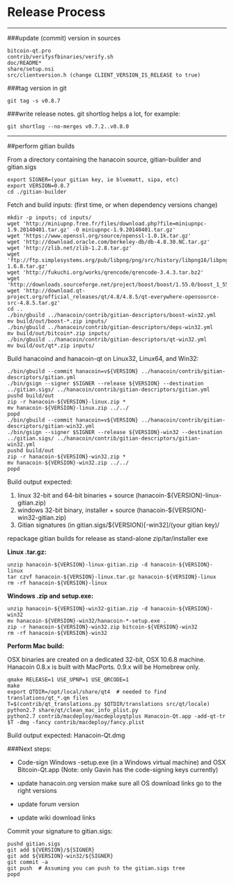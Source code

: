 Release Process
====================

* * *

###update (commit) version in sources


	bitcoin-qt.pro
	contrib/verifysfbinaries/verify.sh
	doc/README*
	share/setup.nsi
	src/clientversion.h (change CLIENT_VERSION_IS_RELEASE to true)

###tag version in git

	git tag -s v0.8.7

###write release notes. git shortlog helps a lot, for example:

	git shortlog --no-merges v0.7.2..v0.8.0

* * *

##perform gitian builds

 From a directory containing the hanacoin source, gitian-builder and gitian.sigs
  
	export SIGNER=(your gitian key, ie bluematt, sipa, etc)
	export VERSION=0.8.7
	cd ./gitian-builder

 Fetch and build inputs: (first time, or when dependency versions change)

	mkdir -p inputs; cd inputs/
	wget 'http://miniupnp.free.fr/files/download.php?file=miniupnpc-1.9.20140401.tar.gz' -O miniupnpc-1.9.20140401.tar.gz'
	wget 'https://www.openssl.org/source/openssl-1.0.1k.tar.gz'
	wget 'http://download.oracle.com/berkeley-db/db-4.8.30.NC.tar.gz'
	wget 'http://zlib.net/zlib-1.2.8.tar.gz'
	wget 'ftp://ftp.simplesystems.org/pub/libpng/png/src/history/libpng16/libpng-1.6.8.tar.gz'
	wget 'http://fukuchi.org/works/qrencode/qrencode-3.4.3.tar.bz2'
	wget 'http://downloads.sourceforge.net/project/boost/boost/1.55.0/boost_1_55_0.tar.bz2'
	wget 'http://download.qt-project.org/official_releases/qt/4.8/4.8.5/qt-everywhere-opensource-src-4.8.5.tar.gz'
	cd ..
	./bin/gbuild ../hanacoin/contrib/gitian-descriptors/boost-win32.yml
	mv build/out/boost-*.zip inputs/
	./bin/gbuild ../hanacoin/contrib/gitian-descriptors/deps-win32.yml
	mv build/out/bitcoin*.zip inputs/
	./bin/gbuild ../hanacoin/contrib/gitian-descriptors/qt-win32.yml
	mv build/out/qt*.zip inputs/

 Build hanacoind and hanacoin-qt on Linux32, Linux64, and Win32:
  
	./bin/gbuild --commit hanacoin=v${VERSION} ../hanacoin/contrib/gitian-descriptors/gitian.yml
	./bin/gsign --signer $SIGNER --release ${VERSION} --destination ../gitian.sigs/ ../hanacoin/contrib/gitian-descriptors/gitian.yml
	pushd build/out
	zip -r hanacoin-${VERSION}-linux.zip *
	mv hanacoin-${VERSION}-linux.zip ../../
	popd
	./bin/gbuild --commit hanacoin=v${VERSION} ../hanacoin/contrib/gitian-descriptors/gitian-win32.yml
	./bin/gsign --signer $SIGNER --release ${VERSION}-win32 --destination ../gitian.sigs/ ../hanacoin/contrib/gitian-descriptors/gitian-win32.yml
	pushd build/out
	zip -r hanacoin-${VERSION}-win32.zip *
	mv hanacoin-${VERSION}-win32.zip ../../
	popd

  Build output expected:

  1. linux 32-bit and 64-bit binaries + source (hanacoin-${VERSION}-linux-gitian.zip)
  2. windows 32-bit binary, installer + source (hanacoin-${VERSION}-win32-gitian.zip)
  3. Gitian signatures (in gitian.sigs/${VERSION}[-win32]/(your gitian key)/

repackage gitian builds for release as stand-alone zip/tar/installer exe

**Linux .tar.gz:**

	unzip hanacoin-${VERSION}-linux-gitian.zip -d hanacoin-${VERSION}-linux
	tar czvf hanacoin-${VERSION}-linux.tar.gz hanacoin-${VERSION}-linux
	rm -rf hanacoin-${VERSION}-linux

**Windows .zip and setup.exe:**

	unzip hanacoin-${VERSION}-win32-gitian.zip -d hanacoin-${VERSION}-win32
	mv hanacoin-${VERSION}-win32/hanacoin-*-setup.exe .
	zip -r hanacoin-${VERSION}-win32.zip bitcoin-${VERSION}-win32
	rm -rf hanacoin-${VERSION}-win32

**Perform Mac build:**

  OSX binaries are created on a dedicated 32-bit, OSX 10.6.8 machine.
  Hanacoin 0.8.x is built with MacPorts.  0.9.x will be Homebrew only.

	qmake RELEASE=1 USE_UPNP=1 USE_QRCODE=1
	make
	export QTDIR=/opt/local/share/qt4  # needed to find translations/qt_*.qm files
	T=$(contrib/qt_translations.py $QTDIR/translations src/qt/locale)
	python2.7 share/qt/clean_mac_info_plist.py
	python2.7 contrib/macdeploy/macdeployqtplus Hanacoin-Qt.app -add-qt-tr $T -dmg -fancy contrib/macdeploy/fancy.plist

 Build output expected: Hanacoin-Qt.dmg

###Next steps:

* Code-sign Windows -setup.exe (in a Windows virtual machine) and
  OSX Bitcoin-Qt.app (Note: only Gavin has the code-signing keys currently)

* update hanacoin.org version
  make sure all OS download links go to the right versions

* update forum version

* update wiki download links

Commit your signature to gitian.sigs:

	pushd gitian.sigs
	git add ${VERSION}/${SIGNER}
	git add ${VERSION}-win32/${SIGNER}
	git commit -a
	git push  # Assuming you can push to the gitian.sigs tree
	popd

